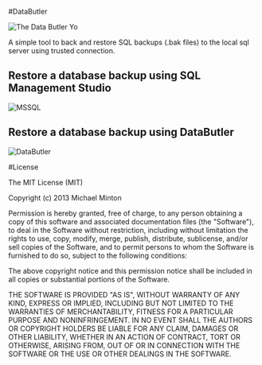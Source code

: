 #DataButler

![The Data Butler Yo](https://github.com/minton/DataButler/raw/master/DataButler.png)

A simple tool to back and restore SQL backups (.bak files) to the local sql server using trusted connection.

## Restore a database backup using SQL Management Studio

![MSSQL](https://github.com/minton/DataButler/raw/master/MSSQL.gif)

## Restore a database backup using DataButler

![DataButler](https://github.com/minton/DataButler/raw/master/DataButler.gif)

#License

The MIT License (MIT)

Copyright (c) 2013 Michael Minton

Permission is hereby granted, free of charge, to any person obtaining a copy
of this software and associated documentation files (the "Software"), to deal
in the Software without restriction, including without limitation the rights
to use, copy, modify, merge, publish, distribute, sublicense, and/or sell
copies of the Software, and to permit persons to whom the Software is
furnished to do so, subject to the following conditions:

The above copyright notice and this permission notice shall be included in all
copies or substantial portions of the Software.

THE SOFTWARE IS PROVIDED "AS IS", WITHOUT WARRANTY OF ANY KIND, EXPRESS OR
IMPLIED, INCLUDING BUT NOT LIMITED TO THE WARRANTIES OF MERCHANTABILITY,
FITNESS FOR A PARTICULAR PURPOSE AND NONINFRINGEMENT. IN NO EVENT SHALL THE
AUTHORS OR COPYRIGHT HOLDERS BE LIABLE FOR ANY CLAIM, DAMAGES OR OTHER
LIABILITY, WHETHER IN AN ACTION OF CONTRACT, TORT OR OTHERWISE, ARISING FROM,
OUT OF OR IN CONNECTION WITH THE SOFTWARE OR THE USE OR OTHER DEALINGS IN THE
SOFTWARE.
